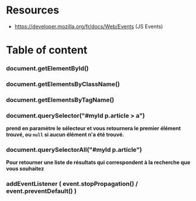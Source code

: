 # Resources

- https://developer.mozilla.org/fr/docs/Web/Events (JS Events)


# Table of content

### document.getElementById()


### document.getElementsByClassName()


### document.getElementsByTagName()


### document.querySelector("#myId p.article > a")

**prend en paramètre le sélecteur et vous retournera le premier élément trouvé, ou  `null`  si aucun élément n'a été trouvé.**


### document.querySelectorAll("#myId p.article")

**Pour retourner une liste de résultats qui correspondent à la recherche que vous souhaitez**


### addEventListener ( event.stopPropagation() / event.preventDefault() )